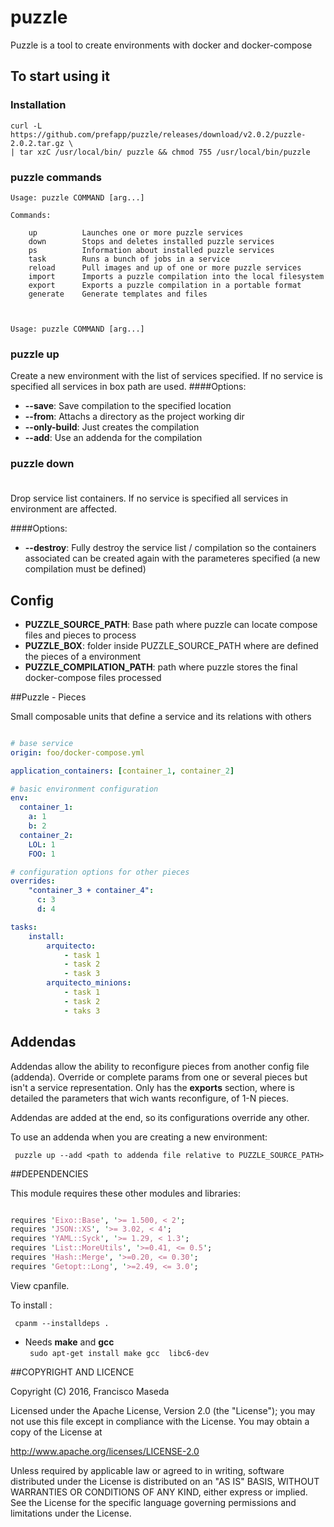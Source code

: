 puzzle
========

Puzzle is a tool to create environments with docker and docker-compose

## To start using it

### Installation
```
curl -L https://github.com/prefapp/puzzle/releases/download/v2.0.2/puzzle-2.0.2.tar.gz \
| tar xzC /usr/local/bin/ puzzle && chmod 755 /usr/local/bin/puzzle
```

### puzzle commands

```
Usage: puzzle COMMAND [arg...]

Commands:

    up          Launches one or more puzzle services
    down        Stops and deletes installed puzzle services
    ps          Information about installed puzzle services
    task        Runs a bunch of jobs in a service 
    reload      Pull images and up of one or more puzzle services
    import      Imports a puzzle compilation into the local filesystem
    export      Exports a puzzle compilation in a portable format
    generate    Generate templates and files



Usage: puzzle COMMAND [arg...]    
```

### puzzle up <service list> <options>
Create a new environment with the list of services specified. If no service is specified all services in box path are used. 
####Options:
- **--save**: Save compilation to the specified location
- **--from**: Attachs a directory as the project working dir
- **--only-build**: Just creates the compilation
- **--add**: Use an addenda for the compilation
   
### puzzle down <service list> <option>
Drop service list containers. If no service is specified all services in environment are affected.

####Options:
- **--destroy**: Fully destroy the service list / compilation so the containers associated can be created again with the parameteres specified (a new compilation must be defined)


## Config

  - **PUZZLE_SOURCE_PATH**: Base path where puzzle can locate compose files and pieces to process
  - **PUZZLE_BOX**: folder inside PUZZLE_SOURCE_PATH where are defined the pieces of a environment
  - **PUZZLE_COMPILATION_PATH**: path where puzzle stores the final docker-compose files processed

##Puzzle - Pieces

Small composable units that define a service and its relations with others

```yaml

# base service
origin: foo/docker-compose.yml 

application_containers: [container_1, container_2]

# basic environment configuration
env:
  container_1:
    a: 1
    b: 2
  container_2:
    LOL: 1
    FOO: 1

# configuration options for other pieces
overrides:
    "container_3 + container_4": 
      c: 3
      d: 4 

tasks:
    install:
        arquitecto: 
            - task 1
            - task 2
            - task 3
        arquitecto_minions:
            - task 1
            - task 2
            - taks 3

```

## Addendas

Addendas allow the ability to reconfigure pieces from another config file (addenda). 
Override or complete params from one or several pieces but isn't a service representation.
Only has the **exports** section, where is detailed the parameters that wich wants reconfigure, of 1-N pieces.

Addendas are added at the end, so its configurations override any other.

To use an addenda when you are creating a new environment:  

``` puzzle up --add <path to addenda file relative to PUZZLE_SOURCE_PATH>```


##DEPENDENCIES

This module requires these other modules and libraries:

```perl

requires 'Eixo::Base', '>= 1.500, < 2';
requires 'JSON::XS', '>= 3.02, < 4';
requires 'YAML::Syck', '>= 1.29, < 1.3';
requires 'List::MoreUtils', '>=0.41, <= 0.5';
requires 'Hash::Merge', '>=0.20, <= 0.30';
requires 'Getopt::Long', '>=2.49, <= 3.0';
```

View cpanfile.

To install :

``` cpanm --installdeps .```

* Needs **make** and **gcc**  
``` sudo apt-get install make gcc  libc6-dev```

##COPYRIGHT AND LICENCE

Copyright (C) 2016, Francisco Maseda

Licensed under the Apache License, Version 2.0 (the "License"); you may not use this file except in compliance with the License. You may obtain a copy of the License at

http://www.apache.org/licenses/LICENSE-2.0

Unless required by applicable law or agreed to in writing, software distributed under the License is distributed on an "AS IS" BASIS, WITHOUT WARRANTIES OR CONDITIONS OF ANY KIND, either express or implied. See the License for the specific language governing permissions and limitations under the License.

